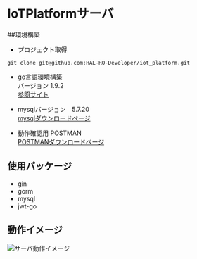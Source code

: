 # IoTPlatformサーバ

##環境構築
- プロジェクト取得

``` 
git clone git@github.com:HAL-RO-Developer/iot_platform.git
```
- go言語環境構築<br>
バージョン 1.9.2<br>
[参照サイト](https://qiita.com/FoxBoxsnet/items/1537056dbd5f369dce0a)
- mysqlバージョン　5.7.20<br>
[mysqlダウンロードページ](https://dev.mysql.com/downloads/installer/)

- 動作確認用 POSTMAN<br>
[POSTMANダウンロードページ](https://www.getpostman.com)

## 使用パッケージ
- gin
- gorm
- mysql
- jwt-go

## 動作イメージ
![サーバ動作イメージ](iot_platform/images/serverImages.jpeg)